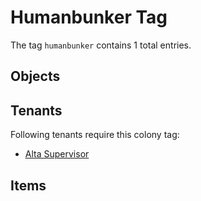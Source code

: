 # Humanbunker Tag

The tag `humanbunker` contains 1 total entries.

## Objects

## Tenants

Following tenants require this colony tag:

- [Alta Supervisor](https://ceterai.github.io/MyEnternia/Wiki/AltaSupervisor)

## Items
